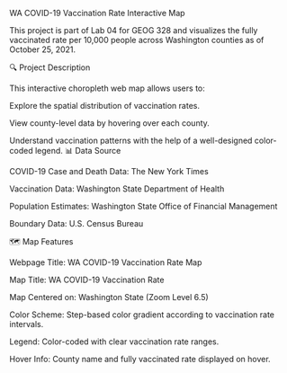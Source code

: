 WA COVID-19 Vaccination Rate Interactive Map

This project is part of Lab 04 for GEOG 328 and visualizes the fully vaccinated rate per 10,000 people across Washington counties as of October 25, 2021.

🔍 Project Description

This interactive choropleth web map allows users to:

Explore the spatial distribution of vaccination rates.

View county-level data by hovering over each county.

Understand vaccination patterns with the help of a well-designed color-coded legend.
📊 Data Source

COVID-19 Case and Death Data: The New York Times

Vaccination Data: Washington State Department of Health

Population Estimates: Washington State Office of Financial Management

Boundary Data: U.S. Census Bureau

🗺️ Map Features

Webpage Title: WA COVID-19 Vaccination Rate Map

Map Title: WA COVID-19 Vaccination Rate

Map Centered on: Washington State (Zoom Level 6.5)

Color Scheme: Step-based color gradient according to vaccination rate intervals.

Legend: Color-coded with clear vaccination rate ranges.

Hover Info: County name and fully vaccinated rate displayed on hover.
